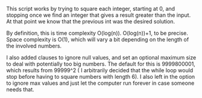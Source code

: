 This script works by trying to square each integer, starting at 0, and stopping
once we find an integer that gives a result greater than the input. At that point
we know that the previous int was the desired solution.

By definition, this is time complexity O(log(n)). O(log(n))+1, to be precise.
Space complexity is O(1), which will vary a bit depending on the length of the
involved numbers.

I also added clauses to  ignore null values, and set an optional maximum size to
deal with potentially too big numbers. The default for this is 9999800001, which results
from 99999^2 ( I arbitrarily decided that the while loop would stop before having
to square numbers with length 6).
I also left in the option to ignore max values and just let the computer run forever
in case someone needs that.
